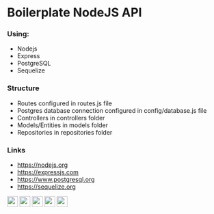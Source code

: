 # Boilerplate NodeJS API
### Using:
* Nodejs
* Express
* PostgreSQL
* Sequelize

### Structure
* Routes configured in routes.js file
* Postgres database connection configured in config/database.js file
* Controllers in controllers folder
* Models/Entities in models folder
* Repositories in repositories folder

### Links
* https://nodejs.org
* https://expressjs.com
* https://www.postgresql.org
* https://sequelize.org

<p>
<img src="https://img.shields.io/badge/nodejs-406f03.svg?&style=for-the-badge&logo=nodejs&logoColor=white" height="25"/>
<img src="https://img.shields.io/badge/javascript-F7DF1E.svg?&style=for-the-badge&logo=javascript&logoColor=white" height="25"/>
<img src="https://img.shields.io/badge/sequelize%20ORM-6ab8e3.svg?&style=for-the-badge&logo=sequelize&logoColor=white" height="25"/>
<img src="https://img.shields.io/badge/expressjs-141414.svg?&style=for-the-badge&logo=express&logoColor=white" height="25"/>
<img src="https://img.shields.io/badge/postgresql-blue.svg?&style=for-the-badge&logo=postgresql&logoColor=white" height="25"/>
</p>



